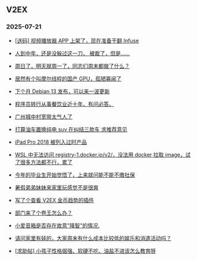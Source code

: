 ## V2EX 
### 2025-07-21

+ [[送码] 视频播放器 APP 上架了，现在准备干翻 Infuse](https://www.v2ex.com/t/1146394)

+ [人到中年，还是没躲过这一刀， 被裁了，但是......](https://www.v2ex.com/t/1146397)

+ [周日了，明天就周一了，同志们周末都做了什么？](https://www.v2ex.com/t/1146401)

+ [居然有个叫摩尔线程的国产 GPU，孤陋寡闻了](https://www.v2ex.com/t/1146404)

+ [下个月 Debian 13 发布，可以来一波更新](https://www.v2ex.com/t/1146388)

+ [程序员转行从事餐饮业近十年，有问必答。](https://www.v2ex.com/t/1146449)

+ [广州城中村宽带太气人了](https://www.v2ex.com/t/1146429)

+ [打算油车置换纯电 suv 在纠结三款车 求推荐意见](https://www.v2ex.com/t/1146391)

+ [iPad Pro 2018 被列入过时产品](https://www.v2ex.com/t/1146439)

+ [WSL 中无法访问 registry-1.docker.io/v2/，没法用 docker 拉取 image，试了很多方法都不行，累了](https://www.v2ex.com/t/1146433)

+ [今年的毕业生开始觉悟了，上来就问能不能不缴社保](https://www.v2ex.com/t/1146498)

+ [暑假弟弟妹妹来家里玩感觉不是很爽](https://www.v2ex.com/t/1146478)

+ [写了个查看 V2EX 金币趋势的插件](https://www.v2ex.com/t/1146494)

+ [部门来了个卷王怎么办？](https://www.v2ex.com/t/1146518)

+ [小爱音箱是否存在故意&#34;降智&#34;的情况.](https://www.v2ex.com/t/1146472)

+ [请问家里有娃的，大家周末有什么成本比较低的娱乐和消遣活动吗？](https://www.v2ex.com/t/1146425)

+ [[求助帖] 小孩子性格倔强、软硬不吃、油盐不进该怎么教育呀](https://www.v2ex.com/t/1146548)

